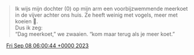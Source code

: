 > Ik wijs mijn dochter \(0\) op mijn arm een voorbijzwemmende meerkoet in de vijver achter ons huis\. Ze heeft weinig met vogels, meer met koeien 🐄\.  
> Dus ik zeg:  
> “Dag meerkoet,” we zwaaien\. “kom maar terug als je meer koet\.”

<img src="../../media/tweet.ico" width="12" /> [Fri Sep 08 06:00:44 +0000 2023](https://twitter.com/DromerDenker/status/1700026360737996872)